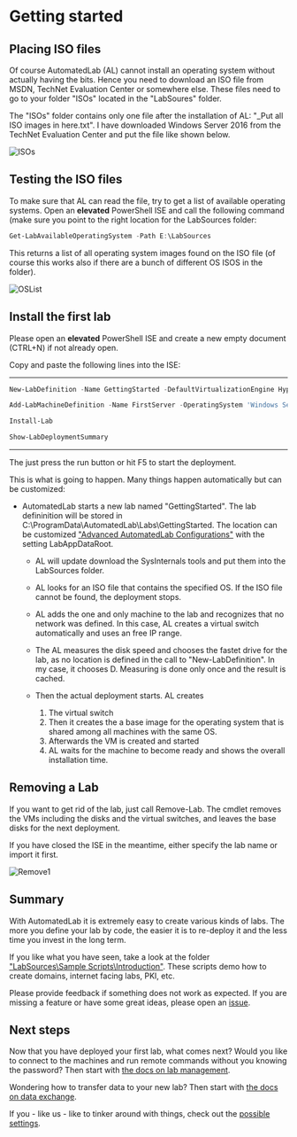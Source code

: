 # Getting started

## Placing ISO files
Of course AutomatedLab (AL) cannot install an operating system without actually having the bits. Hence you need to download an ISO file from MSDN, TechNet Evaluation Center or somewhere else. These files need to go to your folder "ISOs" located in the "LabSoures" folder.

The "ISOs" folder contains only one file after the installation of AL: "_Put all ISO images in here.txt". I have downloaded Windows Server 2016 from the TechNet Evaluation Center and put the file like shown below.

![ISOs](https://cloud.githubusercontent.com/assets/11280760/19439031/e13ab3a0-947c-11e6-9148-39f25078629a.png)

## Testing the ISO files
To make sure that AL can read the file, try to get a list of available operating systems. Open an **elevated** PowerShell ISE and call the following command (make sure you point to the right location for the LabSources folder:

``` powershell
Get-LabAvailableOperatingSystem -Path E:\LabSources
```

This returns a list of all operating system images found on the ISO file (of course this works also if there are a bunch of different OS ISOS in the folder).

![OSList](https://cloud.githubusercontent.com/assets/11280760/19439375/227bebee-947e-11e6-97fc-b402e91c91a3.png)

## Install the first lab
Please open an **elevated** PowerShell ISE and create a new empty document (CTRL+N) if not already open.

Copy and paste the following lines into the ISE:

***
``` powershell
New-LabDefinition -Name GettingStarted -DefaultVirtualizationEngine HyperV

Add-LabMachineDefinition -Name FirstServer -OperatingSystem 'Windows Server 2016 SERVERSTANDARD'

Install-Lab

Show-LabDeploymentSummary
```
***

The just press the run button or hit F5 to start the deployment.

This is what is going to happen. Many things happen automatically but can be customized:
* AutomatedLab starts a new lab named "GettingStarted". The lab defininition will be stored in C:\ProgramData\AutomatedLab\Labs\GettingStarted. The location can be customized ["Advanced AutomatedLab Configurations"](../Advanced/automatedlabconfig.md) with the setting LabAppDataRoot.

  * AL will update download the SysInternals tools and put them into the LabSources folder.
  * AL looks for an ISO file that contains the specified OS. If the ISO file cannot be found, the deployment stops.
  * AL adds the one and only machine to the lab and recognizes that no network was defined. In this case, AL creates a virtual switch automatically and uses an free IP range.
  * The AL measures the disk speed and chooses the fastet drive for the lab, as no location is defined in the call to "New-LabDefinition". In my case, it chooses D. Measuring is done only once and the result is cached.
  * Then the actual deployment starts. AL creates

    1. The virtual switch
    2. Then it creates the a base image for the operating system that is shared among all machines with the same OS.
    3. Afterwards the VM is created and started
    4. AL waits for the machine to become ready and shows the overall installation time.

## Removing a Lab
If you want to get rid of the lab, just call Remove-Lab. The cmdlet removes the VMs including the disks and the virtual switches, and leaves the base disks for the next deployment.

If you have closed the ISE in the meantime, either specify the lab name or import it first.

![Remove1](https://cloud.githubusercontent.com/assets/11280760/19446945/93a01a26-949b-11e6-9aeb-1fb2933033dd.png)

## Summary
With AutomatedLab it is extremely easy to create various kinds of labs. The more you define your lab by code, the easier it is to re-deploy it and the less time you invest in the long term.

If you like what you have seen, take a look at the folder ["LabSources\Sample Scripts\Introduction"](https://github.com/AutomatedLab/AutomatedLab/tree/master/LabSources/SampleScripts/Introduction). These scripts demo how to create domains, internet facing labs, PKI, etc.

Please provide feedback if something does not work as expected. If you are missing a feature or have some great ideas, please open an [issue](https://github.com/AutomatedLab/AutomatedLab/issues).

## Next steps

Now that you have deployed your first lab, what comes next? Would you like to connect to the machines and run remote commands without you knowing the password? Then start with [the docs on lab management](./invokelabcommand.md).

Wondering how to transfer data to your new lab? Then start with [the docs on data exchange](./exchangedata.md).

If you - like us - like to tinker around with things, check out the [possible settings](../Advanced/automatedlabconfig.md).
